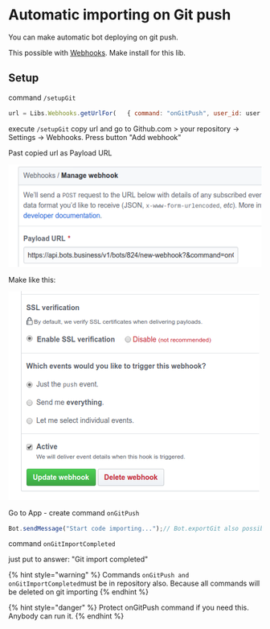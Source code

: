 # Automatic importing on Git push

You can make automatic bot deploying on git push. 

This possible with [Webhooks](https://help.bots.business/libs/webhooks-lib). Make install for this lib.

## Setup

command `/setupGit`

```javascript
url = Libs.Webhooks.getUrlFor(   { command: "onGitPush", user_id: user.id })Bot.sendMessage(url);
```

execute `/setupGit` copy url and go to Github.com &gt; your repository -&gt; Settings -&gt; Webhooks. Press button "Add webhook"

Past copied url as Payload URL

![](../.gitbook/assets/image%20%2837%29.png)

Make like this:

![](../.gitbook/assets/image%20%2843%29.png)

Go to App - create command `onGitPush`

```javascript
Bot.sendMessage("Start code importing...");// Bot.exportGit also possibleBot.importGit({  branch: "master", // it is master branch  success: "onGitImportCompleted"})
```

command `onGitImportCompleted`

just put to answer: "Git import completed"

{% hint style="warning" %}
Commands `onGitPush and onGitImportCompleted`must be in repository also. Because all commands will be deleted on git importing
{% endhint %}

{% hint style="danger" %}
Protect onGitPush command if you need this. Anybody can run it. 
{% endhint %}





